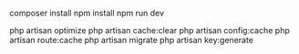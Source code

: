 composer install
npm install
npm run dev

php artisan optimize
php artisan cache:clear
php artisan config:cache
php artisan route:cache
php artisan migrate
php artisan key:generate
